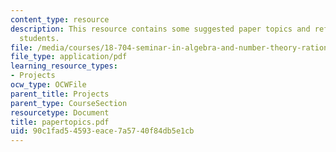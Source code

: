 ```yaml
---
content_type: resource
description: This resource contains some suggested paper topics and references for
  students.
file: /media/courses/18-704-seminar-in-algebra-and-number-theory-rational-points-on-elliptic-curves-fall-2004/90c1fad54593eace7a5740f84db5e1cb_papertopics.pdf
file_type: application/pdf
learning_resource_types:
- Projects
ocw_type: OCWFile
parent_title: Projects
parent_type: CourseSection
resourcetype: Document
title: papertopics.pdf
uid: 90c1fad5-4593-eace-7a57-40f84db5e1cb
---
```


